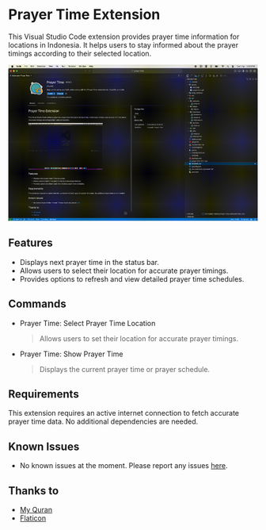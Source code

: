 # Prayer Time Extension

This Visual Studio Code extension provides prayer time information for locations in Indonesia. It helps users to stay informed about the prayer timings according to their selected location.

![Prayer Time Extension](assets/prayer-time-extension.gif)

## Features

- Displays next prayer time in the status bar.
- Allows users to select their location for accurate prayer timings.
- Provides options to refresh and view detailed prayer time schedules.

## Commands

- Prayer Time: Select Prayer Time Location
  > Allows users to set their location for accurate prayer timings.
- Prayer Time: Show Prayer Time
  > Displays the current prayer time or prayer schedule.

## Requirements

This extension requires an active internet connection to fetch accurate prayer time data. No additional dependencies are needed.

## Known Issues

- No known issues at the moment. Please report any issues [here](https://github.com/arsyaadi/prayer-time-extension/issues).

## Thanks to

- [My Quran](https://api.myquran.com/)
- [Flaticon](https://www.flaticon.com/)
